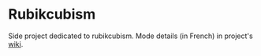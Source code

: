 # Rubikcubism

Side project dedicated to rubikcubism. Mode details (in French) in project's [wiki](https://github.com/sbalev/rubikcubism/wiki).

